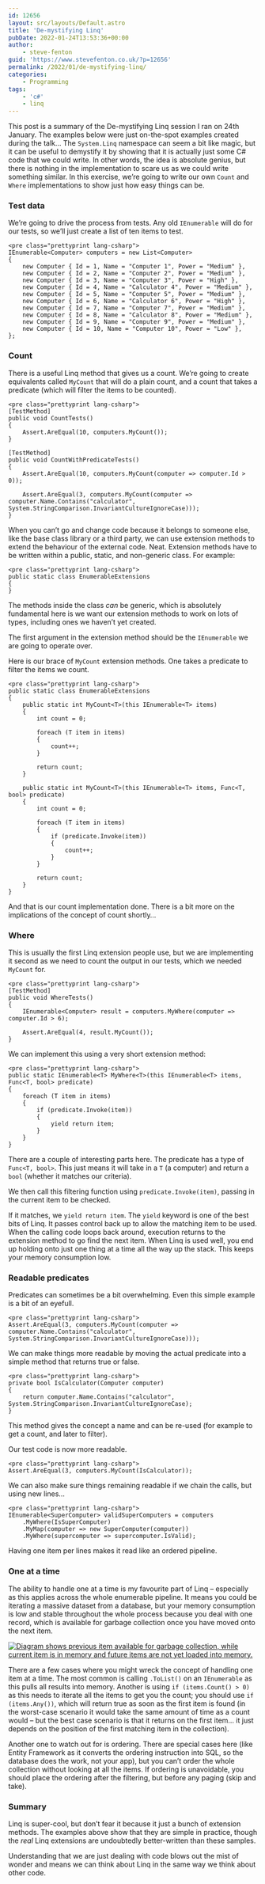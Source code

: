 ```yaml
---
id: 12656
layout: src/layouts/Default.astro
title: 'De-mystifying Linq'
pubDate: 2022-01-24T13:53:36+00:00
author:
    - steve-fenton
guid: 'https://www.stevefenton.co.uk/?p=12656'
permalink: /2022/01/de-mystifying-linq/
categories:
    - Programming
tags:
    - 'c#'
    - linq
---
```


This post is a summary of the De-mystifying Linq session I ran on 24th January. The examples below were just on-the-spot examples created during the talk… The `System.Linq` namespace can seem a bit like magic, but it can be useful to demystify it by showing that it is actually just some C# code that we could write. In other words, the idea is absolute genius, but there is nothing in the implementation to scare us as we could write something similar. In this exercise, we’re going to write our own `Count` and `Where` implementations to show just how easy things can be.

### Test data

We’re going to drive the process from tests. Any old `IEnumerable` will do for our tests, so we’ll just create a list of ten items to test.

```
<pre class="prettyprint lang-csharp">
IEnumerable<Computer> computers = new List<Computer>
{
    new Computer { Id = 1, Name = "Computer 1", Power = "Medium" },
    new Computer { Id = 2, Name = "Computer 2", Power = "Medium" },
    new Computer { Id = 3, Name = "Computer 3", Power = "High" },
    new Computer { Id = 4, Name = "Calculator 4", Power = "Medium" },
    new Computer { Id = 5, Name = "Computer 5", Power = "Medium" },
    new Computer { Id = 6, Name = "Calculator 6", Power = "High" },
    new Computer { Id = 7, Name = "Computer 7", Power = "Medium" },
    new Computer { Id = 8, Name = "Calculator 8", Power = "Medium" },
    new Computer { Id = 9, Name = "Computer 9", Power = "Medium" },
    new Computer { Id = 10, Name = "Computer 10", Power = "Low" },
};
```

### Count

There is a useful Linq method that gives us a count. We’re going to create equivalents called `MyCount` that will do a plain count, and a count that takes a predicate (which will filter the items to be counted).

```
<pre class="prettyprint lang-csharp">
[TestMethod]
public void CountTests()
{
    Assert.AreEqual(10, computers.MyCount());
}

[TestMethod]
public void CountWithPredicateTests()
{
    Assert.AreEqual(10, computers.MyCount(computer => computer.Id > 0));

    Assert.AreEqual(3, computers.MyCount(computer => computer.Name.Contains("calculator", System.StringComparison.InvariantCultureIgnoreCase)));
}
```

When you can’t go and change code because it belongs to someone else, like the base class library or a third party, we can use extension methods to extend the behaviour of the external code. Neat. Extension methods have to be written within a public, static, and non-generic class. For example:

```
<pre class="prettyprint lang-csharp">
public static class EnumerableExtensions
{
}
```

The methods inside the class *can* be generic, which is absolutely fundamental here is we want our extension methods to work on lots of types, including ones we haven’t yet created.

The first argument in the extension method should be the `IEnumerable` we are going to operate over.

Here is our brace of `MyCount` extension methods. One takes a predicate to filter the items we count.

```
<pre class="prettyprint lang-csharp">
public static class EnumerableExtensions
{
    public static int MyCount<T>(this IEnumerable<T> items)
    {
        int count = 0;

        foreach (T item in items)
        {
            count++;
        }

        return count;
    }

    public static int MyCount<T>(this IEnumerable<T> items, Func<T, bool> predicate)
    {
        int count = 0;

        foreach (T item in items)
        {
            if (predicate.Invoke(item))
            {
                count++;
            }
        }

        return count;
    }
}
```

And that is our count implementation done. There is a bit more on the implications of the concept of count shortly…

### Where

This is usually the first Linq extension people use, but we are implementing it second as we need to count the output in our tests, which we needed `MyCount` for.

```
<pre class="prettyprint lang-csharp">
[TestMethod]
public void WhereTests()
{
    IEnumerable<Computer> result = computers.MyWhere(computer => computer.Id > 6);

    Assert.AreEqual(4, result.MyCount());
}
```

We can implement this using a very short extension method:

```
<pre class="prettyprint lang-csharp">
public static IEnumerable<T> MyWhere<T>(this IEnumerable<T> items, Func<T, bool> predicate)
{
    foreach (T item in items)
    {
        if (predicate.Invoke(item))
        {
            yield return item;
        }
    }
}
```

There are a couple of interesting parts here. The predicate has a type of `Func<T, bool>`. This just means it will take in a `T` (a computer) and return a `bool` (whether it matches our criteria).

We then call this filtering function using `predicate.Invoke(item)`, passing in the current item to be checked.

If it matches, we `yield return item`. The `yield` keyword is one of the best bits of Linq. It passes control back up to allow the matching item to be used. When the calling code loops back around, execution returns to the extension method to go find the next item. When Linq is used well, you end up holding onto just one thing at a time all the way up the stack. This keeps your memory consumption low.

### Readable predicates

Predicates can sometimes be a bit overwhelming. Even this simple example is a bit of an eyefull.

```
<pre class="prettyprint lang-csharp">
Assert.AreEqual(3, computers.MyCount(computer => computer.Name.Contains("calculator", System.StringComparison.InvariantCultureIgnoreCase)));
```

We can make things more readable by moving the actual predicate into a simple method that returns true or false.

```
<pre class="prettyprint lang-csharp">
private bool IsCalculator(Computer computer)
{
    return computer.Name.Contains("calculator", System.StringComparison.InvariantCultureIgnoreCase);
}
```

This method gives the concept a name and can be re-used (for example to get a count, and later to filter).

Our test code is now more readable.

```
<pre class="prettyprint lang-csharp">
Assert.AreEqual(3, computers.MyCount(IsCalculator));
```

We can also make sure things remaining readable if we chain the calls, but using new lines…

```
<pre class="prettyprint lang-csharp">
IEnumerable<SuperComputer> validSuperComputers = computers
    .MyWhere(IsSuperComputer)
    .MyMap(computer => new SuperComputer(computer))
    .MyWhere(supercomputer => supercomputer.IsValid);
```

Having one item per lines makes it read like an ordered pipeline.

### One at a time

The ability to handle one at a time is my favourite part of Linq – especially as this applies across the whole enumerable pipeline. It means you could be iterating a massive dataset from a database, but your memory consumption is low and stable throughout the whole process because you deal with one record, which is available for garbage collection once you have moved onto the next item.

[![Diagram shows previous item available for garbage collection, while current item is in memory and future items are not yet loaded into memory.](https://www.stevefenton.co.uk/wp-content/uploads/2022/01/Linq.png)](https://www.stevefenton.co.uk/2022/01/de-mystifying-linq/linq/)

There are a few cases where you might wreck the concept of handling one item at a time. The most common is calling `.ToList()` on an `IEnumerable` as this pulls all results into memory. Another is using `if (items.Count() > 0)` as this needs to iterate all the items to get you the count; you should use `if (items.Any())`, which will return true as soon as the first item is found (in the worst-case scenario it would take the same amount of time as a count would – but the best case scenario is that it returns on the first item… it just depends on the position of the first matching item in the collection).

Another one to watch out for is ordering. There are special cases here (like Entity Framework as it converts the ordering instruction into SQL, so the database does the work, not your app), but you can’t order the whole collection without looking at all the items. If ordering is unavoidable, you should place the ordering after the filtering, but before any paging (skip and take).

### Summary

Linq is super-cool, but don’t fear it because it just a bunch of extension methods. The examples above show that they are simple in practice, though the *real* Linq extensions are undoubtedly better-written than these samples.

Understanding that we are just dealing with code blows out the mist of wonder and means we can think about Linq in the same way we think about other code.